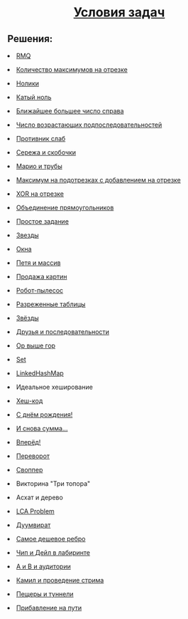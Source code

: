 <h1 align="center"><a href="https://github.com/kryag/ct-itmo-algorithms/blob/main/sem-2/problems.pdf" target="_blank">Условия задач</a></h1>
<h2>Решения:</h2>
<p><li><a href="https://github.com/kryag/ct-itmo-algorithms/blob/main/sem-2/solutions/1A.java" target="_blank">RMQ</a></li></p>
<p><li><a href="https://github.com/kryag/ct-itmo-algorithms/blob/main/sem-2/solutions/1B.java" target="_blank">Количество максимумов на отрезке</a></li></p>
<p><li><a href="https://github.com/kryag/ct-itmo-algorithms/blob/main/sem-2/solutions/1C.java" target="_blank">Нолики</a></li></p>
<p><li><a href="https://github.com/kryag/ct-itmo-algorithms/blob/main/sem-2/solutions/1D.java" target="_blank">Катый ноль</a></li></p>
<p><li><a href="https://github.com/kryag/ct-itmo-algorithms/blob/main/sem-2/solutions/1E.java" target="_blank">Ближайшее большее число справа</a></li></p>
<p><li><a href="https://github.com/kryag/ct-itmo-algorithms/blob/main/sem-2/solutions/1F.java" target="_blank">Число возрастающих подпоследовательностей</a></li></p>
<p><li><a href="https://github.com/kryag/ct-itmo-algorithms/blob/main/sem-2/solutions/1G.java" target="_blank">Противник слаб</a></li></p>
<p><li><a href="https://github.com/kryag/ct-itmo-algorithms/blob/main/sem-2/solutions/1H.cpp" target="_blank">Сережа и скобочки</a></li></p>
<p><li><a href="https://github.com/kryag/ct-itmo-algorithms/blob/main/sem-2/solutions/1I.java" target="_blank">Марио и трубы</a></li></p>
<p><li><a href="https://github.com/kryag/ct-itmo-algorithms/blob/main/sem-2/solutions/2A.java" target="_blank">Максимум на подотрезках с добавлением на отрезке</a></li></p>
<p><li><a href="https://github.com/kryag/ct-itmo-algorithms/blob/main/sem-2/solutions/2B.java" target="_blank">XOR на отрезке</a></li></p>
<p><li><a href="https://github.com/kryag/ct-itmo-algorithms/blob/main/sem-2/solutions/2C.cpp" target="_blank">Объединение прямоугольников</a></li></p>
<p><li><a href="https://github.com/kryag/ct-itmo-algorithms/blob/main/sem-2/solutions/2D.cpp" target="_blank">Простое задание</a></li></p>
<p><li><a href="https://github.com/kryag/ct-itmo-algorithms/blob/main/sem-2/solutions/2E.java" target="_blank">Звезды</a></li></p>
<p><li><a href="https://github.com/kryag/ct-itmo-algorithms/blob/main/sem-2/solutions/2F.java" target="_blank">Окна</a></li></p>
<p><li><a href="https://github.com/kryag/ct-itmo-algorithms/blob/main/sem-2/solutions/2G.java" target="_blank">Петя и массив</a></li></p>
<p><li><a href="https://github.com/kryag/ct-itmo-algorithms/blob/main/sem-2/solutions/2H.java" target="_blank">Продажа картин</a></li></p>
<p><li><a href="https://github.com/kryag/ct-itmo-algorithms/blob/main/sem-2/solutions/2I.cpp" target="_blank">Робот-пылесос</a></li></p>
<p><li><a href="https://github.com/kryag/ct-itmo-algorithms/blob/main/sem-2/solutions/3A.cpp" target="_blank">Разреженные таблицы</a></li></p>
<p><li><a href="https://github.com/kryag/ct-itmo-algorithms/blob/main/sem-2/solutions/3B.cpp" target="_blank">Звёзды</a></li></p>
<p><li><a href="https://github.com/kryag/ct-itmo-algorithms/blob/main/sem-2/solutions/3C.cpp" target="_blank">Друзья и последовательности</a></li></p>
<p><li><a href="https://github.com/kryag/ct-itmo-algorithms/blob/main/sem-2/solutions/3D.cpp" target="_blank">Ор выше гор</a></li></p>
<p><li><a href="https://github.com/kryag/ct-itmo-algorithms/blob/main/sem-2/solutions/4A.cpp" target="_blank">Set</a></li></p>
<p><li><a href="https://github.com/kryag/ct-itmo-algorithms/blob/main/sem-2/solutions/4B.cpp" target="_blank">LinkedHashMap</a></li></p>
<p><li>Идеальное хеширование</li></p>
<p><li><a href="https://github.com/kryag/ct-itmo-algorithms/blob/main/sem-2/solutions/4D.java" target="_blank">Хеш-код</a></li></p>
<p><li><a href="https://github.com/kryag/ct-itmo-algorithms/blob/main/sem-2/solutions/4E.cpp" target="_blank">С днём рождения!</a></li></p>
<p><li><a href="https://github.com/kryag/ct-itmo-algorithms/blob/main/sem-2/solutions/5A.cpp" target="_blank">И снова сумма...</a></li></p>
<p><li><a href="https://github.com/kryag/ct-itmo-algorithms/blob/main/sem-2/solutions/5B.cpp" target="_blank">Вперёд!</a></li></p>
<p><li><a href="https://github.com/kryag/ct-itmo-algorithms/blob/main/sem-2/solutions/5C.cpp" target="_blank">Переворот</a></li></p>
<p><li><a href="https://github.com/kryag/ct-itmo-algorithms/blob/main/sem-2/solutions/5D.cpp" target="_blank">Своппер</a></li></p>
<p><li>Викторина "Три топора"</li></p>
<p><li>Асхат и дерево</li></p>
<p><li><a href="https://github.com/kryag/ct-itmo-algorithms/blob/main/sem-2/solutions/6A.java" target="_blank">LCA Problem</a></li></p>
<p><li><a href="https://github.com/kryag/ct-itmo-algorithms/blob/main/sem-2/solutions/6B.cpp" target="_blank">Дуумвират</a></li></p>
<p><li><a href="https://github.com/kryag/ct-itmo-algorithms/blob/main/sem-2/solutions/6C.java" target="_blank">Самое дешевое ребро</a></li></p>
<p><li><a href="https://github.com/kryag/ct-itmo-algorithms/blob/main/sem-2/solutions/6D.cpp" target="_blank">Чип и Дейл в лабиринте</a></li></p>
<p><li><a href="https://github.com/kryag/ct-itmo-algorithms/blob/main/sem-2/solutions/6E.java" target="_blank">A и B и аудитории</a></li></p>
<p><li><a href="https://github.com/kryag/ct-itmo-algorithms/blob/main/sem-2/solutions/6F.java" target="_blank">Камил и проведение стрима</a></li></p>
<p><li><a href="https://github.com/kryag/ct-itmo-algorithms/blob/main/sem-2/solutions/7A.java" target="_blank">Пещеры и туннели</a></li></p>
<p><li><a href="https://github.com/kryag/ct-itmo-algorithms/blob/main/sem-2/solutions/7B.java" target="_blank">Прибавление на пути</a></li></p>
